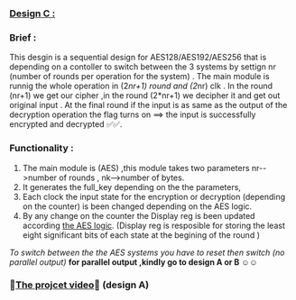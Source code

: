 ### **[Design C :](https://github.com/Abdelrahman-Adel610/Full_AES-Verilog/tree/master/Full_AES%20design%20C)**
### Brief :
This desgin is a sequential design for AES128/AES192/AES256 that is depending on a contoller to switch between the 3 systems by settign nr (number of rounds per operation for the system) .
The main module is runnig the whole operation in (2*nr+1) round and (2*nr) clk .
In the round (nr+1)  we get our cipher ,in the round (2*nr+1) we decipher it and get out original input .
At the final round if the input is as same as the output of the decryption operation the flag turns on ==> the input is successfully encrypted and decrypted  :white_check_mark::white_check_mark:.  
### Functionality :
1. The main module is (AES) ,this module takes two parameters nr-->number of rounds , nk-->number of bytes.
2. It generates the full_key depending on the the parameters,
3. Each clock the input state for the encryption or decryption (depending on the counter) is been changed depending on the AES logic.
4. By any change on the counter the Display reg is been updated according [the AES logic](https://github.com/Abdelrahman-Adel610/Full_AES-Verilog/blob/master/NIST.FIPS.197.pdf). (Display reg is resposible for storing the least eight significant bits of each state at the begining of the round )

_To switch between the the AES systems you have to reset then switch (no parallel output)_
**for parallel output ,kindly go to design A or B :relaxed::relaxed:**

### :movie_camera:[The projcet video](https://drive.google.com/file/d/1vu6kbl6otaXAbTUy8kQgOcwuET_7oc7g/view?usp=sharing):movie_camera: (design A)
